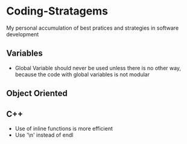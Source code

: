 # Coding-Stratagems
My personal accumulation of best pratices and strategies in software development

## Variables 
- Global Variable should never be used unless there is no other way, because the code with global variables is not modular


## Object Oriented

## C++
- Use of inline functions is more efficient
- Use '\n' instead of endl 
